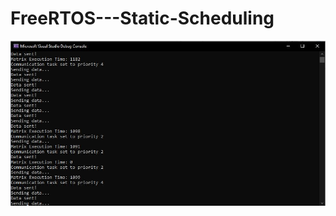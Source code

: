 # FreeRTOS---Static-Scheduling

![GUI](https://github.com/adolfdcosta91/FreeRTOS---Static-Scheduling/blob/master/Output.JPG)
